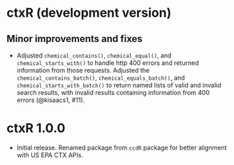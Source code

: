 # ctxR (development version)

## Minor improvements and fixes

* Adjusted `chemical_contains()`, `chemical_equal()`, and 
`chemical_starts_with()` to handle http 400 errors and returned information from
those requests. Adjusted the `chemical_contains_batch()`, 
`chemical_equals_batch()`, and `chemical_starts_with_batch()` to return named
lists of valid and invalid search results, with invalid results containing 
information from 400 errors (@kisaacs1, #11).

# ctxR 1.0.0

* Initial release. Renamed package from `ccdR` package for better alignment 
with US EPA CTX APIs.

